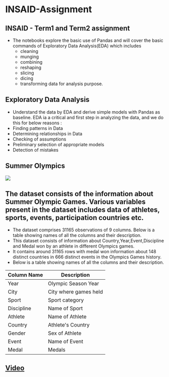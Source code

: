 INSAID-Assignment
=====
## INSAID - Term1 and Term2 assignment
- The notebooks explore the basic use of Pandas and will cover the basic commands of Exploratory Data Analysis(EDA) which includes 
    - cleaning
    - munging
    - combining
    - reshaping
    - slicing
    - dicing
    - transforming data for analysis purpose.
    
## Exploratory Data Analysis 
- Understand the data by EDA and derive simple models with Pandas as baseline. EDA ia a critical and first step in analyzing the data, and we do this for below reasons :
- Finding patterns in Data
- Determining relationships in Data
- Checking of assumptions
- Preliminary selection of appropriate models
- Detection of mistakes

## Summer Olympics 
![](https://github.com/pratikbarjatya/INSAID-Assignment/blob/master/Images/Rio-Olympics.jpg)

## The dataset consists of the information about Summer Olympic Games. Various variables present in the dataset includes data of athletes, sports, events, participation countries etc.
- The dataset comprises 31165 observations of 9 columns. Below is a table showing names of all the columns and their description.
- This dataset consists of information about Country,Year,Event,Discipline and Medal won by an athlete in different Olympics games.
- It contains around 31165 rows with medal won information about 148 distinct countries in 666 distinct events in the Olympics Games history.
- Below is a table showing names of all the columns and their description.

| Column Name | Description           |
| ------------|-----------------------|
| Year	      | Olympic Season Year   |
| City	      | City where games held |
| Sport	      | Sport category        |
| Discipline	| Name of Sport         |
| Athlete	    | Name of Athlete       |
| Country	    | Athlete's Country     |
| Gender	    | Sex of Athlete        |
| Event	      | Name of Event         |
| Medal	      | Medals                |


## [Video](https://drive.google.com/file/d/1cTgwyNEeUEFwwIt5CCysYgp2ftHnRjOM/view?usp=sharing)
